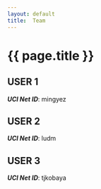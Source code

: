 ```yaml
---
layout: default
title:  Team
---
```


# {{ page.title }}


## USER 1
***UCI Net ID***: mingyez

## USER 2
***UCI Net ID***: ludm

## USER 3
***UCI Net ID***: tjkobaya
